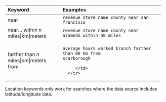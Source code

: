 <table>
   <colgroup>
      <col style="width:25%" />
      <col style="width:50%" />
   </colgroup>
   <thead class="thead" style="text-align:left;">
      <tr>
         <th class="entry cellrowborder">Keyword</th>
         <th class="entry cellrowborder">Examples</th>
      </tr>
   </thead>
   <tbody class="tbody">
      <tr>
         <td>near</td>
         <td>
            <code>revenue store name county near san francisco</code>
         </td>
      </tr>
      <tr>
         <td>near... within <i>n</i> miles|km|meters</td>
         <td>
  <code>revenue store name county near alameda within 50 miles</code>
         </td>
      </tr>
      <tr>
         <td>farther than <i>n</i> miles|km|meters from</td>
         <td>

<code>average hours worked branch farther than 80 km from scarborough</code>

         </td>
      </tr>
   </tbody>
</table>
<p>Location keywords only work for searches where the data source includes latitude/longitude data.</p>

